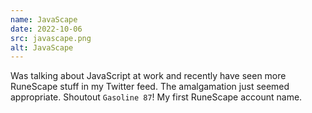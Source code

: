 ```yaml
---
name: JavaScape
date: 2022-10-06
src: javascape.png
alt: JavaScape
---
```


Was talking about JavaScript at work and recently have seen more RuneScape stuff in my Twitter feed. The amalgamation just seemed appropriate. Shoutout `Gasoline 87`! My first RuneScape account name.
